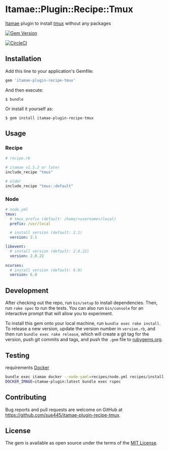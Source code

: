 # Itamae::Plugin::Recipe::Tmux

[Itamae](https://github.com/itamae-kitchen/itamae) plugin to install [tmux](https://tmux.github.io/) without any packages

[![Gem Version](https://badge.fury.io/rb/itamae-plugin-recipe-tmux.svg)](https://badge.fury.io/rb/itamae-plugin-recipe-tmux)

[![CircleCI](https://circleci.com/gh/sue445/itamae-plugin-recipe-tmux/tree/master.svg?style=svg)](https://circleci.com/gh/sue445/itamae-plugin-recipe-tmux/tree/master)

## Installation

Add this line to your application's Gemfile:

```ruby
gem 'itamae-plugin-recipe-tmux'
```

And then execute:

    $ bundle

Or install it yourself as:

    $ gem install itamae-plugin-recipe-tmux

## Usage
### Recipe
```ruby
# recipe.rb

# itamae v1.5.2 or later
include_recipe "tmux"

# older
include_recipe "tmux::default"
```

### Node
```yml
# node.yml
tmux:
  # tmux prefix (default: /home/<username>/local)
  prefix: /usr/local

  # install version (default: 2.1)
  version: 2.1

libevent:
  # install version (default: 2.0.22)
  version: 2.0.22
  
ncurses:
  # install version (default: 6.0)
  version: 6.0    
```

## Development

After checking out the repo, run `bin/setup` to install dependencies. Then, run `rake spec` to run the tests. You can also run `bin/console` for an interactive prompt that will allow you to experiment.

To install this gem onto your local machine, run `bundle exec rake install`. To release a new version, update the version number in `version.rb`, and then run `bundle exec rake release`, which will create a git tag for the version, push git commits and tags, and push the `.gem` file to [rubygems.org](https://rubygems.org).

## Testing
requirements [Docker](https://www.docker.com/)

```sh
bundle exec itamae docker --node-yaml=recipes/node.yml recipes/install.rb --image=centos:7 --tag itamae-plugin:latest
DOCKER_IMAGE=itamae-plugin:latest bundle exec rspec
```

## Contributing

Bug reports and pull requests are welcome on GitHub at https://github.com/sue445/itamae-plugin-recipe-tmux.


## License

The gem is available as open source under the terms of the [MIT License](http://opensource.org/licenses/MIT).


